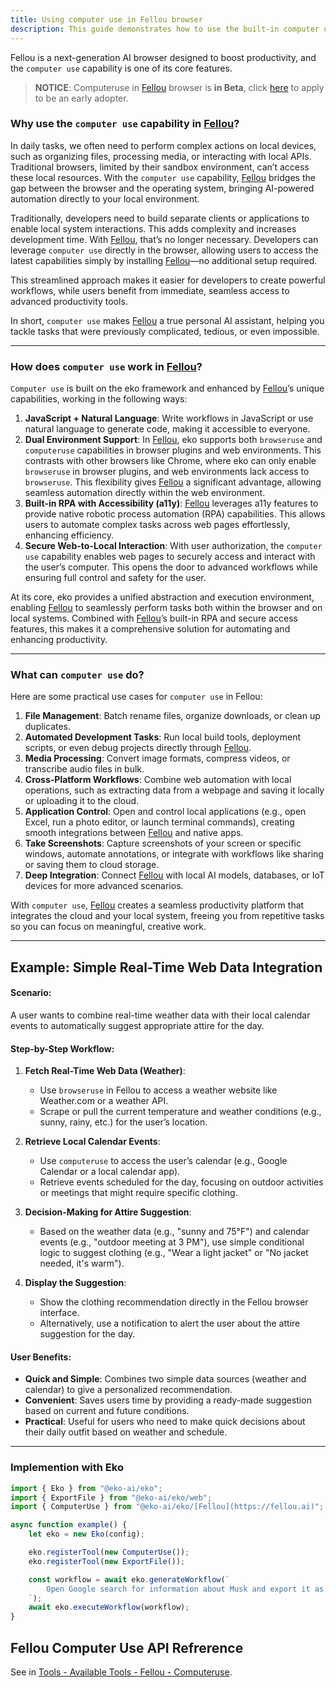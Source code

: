 ```yaml
---
title: Using computer use in Fellou browser
description: This guide demonstrates how to use the built-in computer use function in the [Fellou](https://fellou.ai) browser.
---
```


Fellou is a next-generation AI browser designed to boost productivity, and the `computer use` capability is one of its core features.

> **NOTICE**: Computeruse in [Fellou](https://fellou.ai) browser is **in Beta**, click [here](https://0ki826721va.typeform.com/to/wQjB1dsS?utm_source=xxxxx&typeform-source=[Fellou](https://fellou.ai).ai) to apply to be an early adopter.

### Why use the `computer use` capability in [Fellou](https://fellou.ai)?  

In daily tasks, we often need to perform complex actions on local devices, such as organizing files, processing media, or interacting with local APIs. Traditional browsers, limited by their sandbox environment, can’t access these local resources. With the `computer use` capability, [Fellou](https://fellou.ai) bridges the gap between the browser and the operating system, bringing AI-powered automation directly to your local environment.

Traditionally, developers need to build separate clients or applications to enable local system interactions. This adds complexity and increases development time. With [Fellou](https://fellou.ai), that’s no longer necessary. Developers can leverage `computer use` directly in the browser, allowing users to access the latest capabilities simply by installing [Fellou](https://fellou.ai)—no additional setup required.  

This streamlined approach makes it easier for developers to create powerful workflows, while users benefit from immediate, seamless access to advanced productivity tools. 

In short, `computer use` makes [Fellou](https://fellou.ai) a true personal AI assistant, helping you tackle tasks that were previously complicated, tedious, or even impossible.

---

### How does `computer use` work in [Fellou](https://fellou.ai)?  

`Computer use` is built on the eko framework and enhanced by [Fellou](https://fellou.ai)’s unique capabilities, working in the following ways:  

1. **JavaScript + Natural Language**: Write workflows in JavaScript or use natural language to generate code, making it accessible to everyone.  
2. **Dual Environment Support**: In [Fellou](https://fellou.ai), eko supports both `browseruse` and `computeruse` capabilities in browser plugins and web environments. This contrasts with other browsers like Chrome, where eko can only enable `browseruse` in browser plugins, and web environments lack access to `browseruse`. This flexibility gives [Fellou](https://fellou.ai) a significant advantage, allowing seamless automation directly within the web environment.  
3. **Built-in RPA with Accessibility (a11y)**: [Fellou](https://fellou.ai) leverages a11y features to provide native robotic process automation (RPA) capabilities. This allows users to automate complex tasks across web pages effortlessly, enhancing efficiency.  
4. **Secure Web-to-Local Interaction**: With user authorization, the `computer use` capability enables web pages to securely access and interact with the user’s computer. This opens the door to advanced workflows while ensuring full control and safety for the user.  

At its core, eko provides a unified abstraction and execution environment, enabling [Fellou](https://fellou.ai) to seamlessly perform tasks both within the browser and on local systems. Combined with [Fellou](https://fellou.ai)’s built-in RPA and secure access features, this makes it a comprehensive solution for automating and enhancing productivity.  

---

### What can `computer use` do?  

Here are some practical use cases for `computer use` in Fellou:  

1. **File Management**: Batch rename files, organize downloads, or clean up duplicates.  
2. **Automated Development Tasks**: Run local build tools, deployment scripts, or even debug projects directly through [Fellou](https://fellou.ai).  
3. **Media Processing**: Convert image formats, compress videos, or transcribe audio files in bulk.  
4. **Cross-Platform Workflows**: Combine web automation with local operations, such as extracting data from a webpage and saving it locally or uploading it to the cloud.  
5. **Application Control**: Open and control local applications (e.g., open Excel, run a photo editor, or launch terminal commands), creating smooth integrations between [Fellou](https://fellou.ai) and native apps.  
6. **Take Screenshots**: Capture screenshots of your screen or specific windows, automate annotations, or integrate with workflows like sharing or saving them to cloud storage.  
7. **Deep Integration**: Connect [Fellou](https://fellou.ai) with local AI models, databases, or IoT devices for more advanced scenarios.  

With `computer use`, [Fellou](https://fellou.ai) creates a seamless productivity platform that integrates the cloud and your local system, freeing you from repetitive tasks so you can focus on meaningful, creative work.  

---

## Example: Simple Real-Time Web Data Integration

#### **Scenario**:  
A user wants to combine real-time weather data with their local calendar events to automatically suggest appropriate attire for the day.  

#### **Step-by-Step Workflow**:

1. **Fetch Real-Time Web Data (Weather)**:  
   - Use `browseruse` in Fellou to access a weather website like Weather.com or a weather API.  
   - Scrape or pull the current temperature and weather conditions (e.g., sunny, rainy, etc.) for the user’s location.  

2. **Retrieve Local Calendar Events**:  
   - Use `computeruse` to access the user’s calendar (e.g., Google Calendar or a local calendar app).  
   - Retrieve events scheduled for the day, focusing on outdoor activities or meetings that might require specific clothing.  

3. **Decision-Making for Attire Suggestion**:  
   - Based on the weather data (e.g., "sunny and 75°F") and calendar events (e.g., "outdoor meeting at 3 PM"), use simple conditional logic to suggest clothing (e.g., "Wear a light jacket" or "No jacket needed, it's warm").  

4. **Display the Suggestion**:  
   - Show the clothing recommendation directly in the Fellou browser interface.  
   - Alternatively, use a notification to alert the user about the attire suggestion for the day.

#### **User Benefits**:  
- **Quick and Simple**: Combines two simple data sources (weather and calendar) to give a personalized recommendation.  
- **Convenient**: Saves users time by providing a ready-made suggestion based on current and future conditions.  
- **Practical**: Useful for users who need to make quick decisions about their daily outfit based on weather and schedule.

---

### Implemention with Eko

```typescript
import { Eko } from "@eko-ai/eko";
import { ExportFile } from "@eko-ai/eko/web";
import { ComputerUse } from "@eko-ai/eko/[Fellou](https://fellou.ai)";

async function example() {
    let eko = new Eko(config);

    eko.registerTool(new ComputerUse());
    eko.registerTool(new ExportFile());

    const workflow = await eko.generateWorkflow(`
        Open Google search for information about Musk and export it as an md file.
    `);
    await eko.executeWorkflow(workflow);
}
```

## Fellou Computer Use API Refrerence

See in [Tools - Available Tools - Fellou - Computeruse](/docs/tools/available#computeruse).